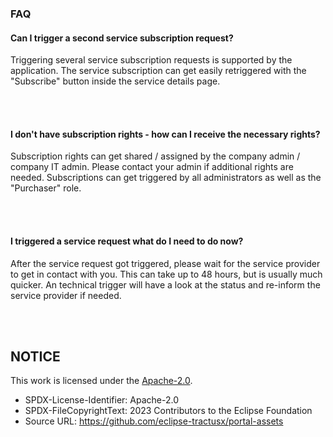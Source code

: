 ### FAQ

#### Can I trigger a second service subscription request?

Triggering several service subscription requests is supported by the application.
The service subscription can get easily retriggered with the "Subscribe" button inside the service details page.

<br>
<br>

#### I don't have subscription rights - how can I receive the necessary rights?

Subscription rights can get shared / assigned by the company admin / company IT admin.
Please contact your admin if additional rights are needed. Subscriptions can get triggered by all administrators as well as the "Purchaser" role.

<br>
<br>

#### I triggered a service request what do I need to do now?

After the service request got triggered, please wait for the service provider to get in contact with you. This can take up to 48 hours, but is usually much quicker. An technical trigger will have a look at the status and re-inform the service provider if needed.

<br>
<br>

## NOTICE

This work is licensed under the [Apache-2.0](https://www.apache.org/licenses/LICENSE-2.0).

- SPDX-License-Identifier: Apache-2.0
- SPDX-FileCopyrightText: 2023 Contributors to the Eclipse Foundation
- Source URL: https://github.com/eclipse-tractusx/portal-assets
